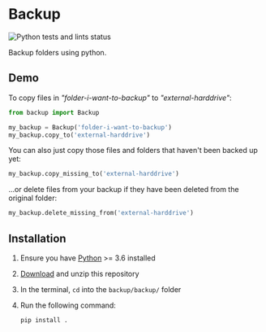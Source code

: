 # Backup

![Python tests and lints status](https://github.com/jacobcallear/backup/workflows/tests/badge.svg)

Backup folders using python.

## Demo

To copy files in *"folder-i-want-to-backup"* to *"external-harddrive"*:

```python
from backup import Backup

my_backup = Backup('folder-i-want-to-backup')
my_backup.copy_to('external-harddrive')
```

You can also just copy those files and folders that haven't been backed up yet:

```python
my_backup.copy_missing_to('external-harddrive')
```

...or delete files from your backup if they have been deleted from the original
folder:

```python
my_backup.delete_missing_from('external-harddrive')
```

## Installation

1. Ensure you have [Python](https://www.python.org/downloads/) >= 3.6 installed
2. [Download](https://github.com/jacobcallear/backup/archive/master.zip)
   and unzip this repository
3. In the terminal, `cd` into the `backup/backup/` folder
4. Run the following command:

   ```bash
   pip install .
   ```
